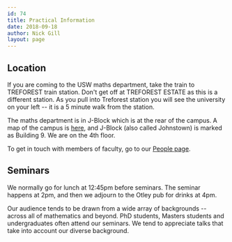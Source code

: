 ```yaml
---
id: 74
title: Practical Information
date: 2018-09-18
author: Nick Gill
layout: page
---
```


## Location

If you are coming to the USW maths department, take the train to TREFOREST train station. Don't get off at TREFOREST ESTATE as this is a different station. As you pull into Treforest station you will see the university on your left -- it is a 5 minute walk from the station.

The maths department is in J-Block which is at the rear of the campus. A map of the campus is <a href = "https://www.southwales.ac.uk/documents/33/USW_A4_Campus_Map_TREF_NEW.PDF">here</a>, and J-Block (also called Johnstown) is marked as Building 9. We are on the 4th floor.

To get in touch with members of faculty, go to our <a href = "people">People page</a>.


## Seminars

We normally go for lunch at 12:45pm before seminars. The seminar happens at 2pm, and then we adjourn to the Otley pub for drinks at 4pm. 

Our audience tends to be drawn from a wide array of backgrounds -- across all of mathematics and beyond. PhD students, Masters students and undergraduates often attend our seminars. We tend to appreciate talks that take into account our diverse background.
